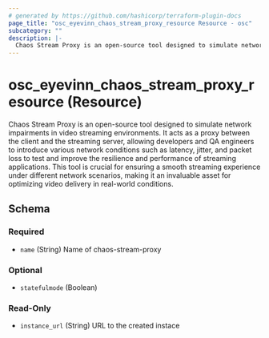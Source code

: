 ```yaml
---
# generated by https://github.com/hashicorp/terraform-plugin-docs
page_title: "osc_eyevinn_chaos_stream_proxy_resource Resource - osc"
subcategory: ""
description: |-
  Chaos Stream Proxy is an open-source tool designed to simulate network impairments in video streaming environments. It acts as a proxy between the client and the streaming server, allowing developers and QA engineers to introduce various network conditions such as latency, jitter, and packet loss to test and improve the resilience and performance of streaming applications. This tool is crucial for ensuring a smooth streaming experience under different network scenarios, making it an invaluable asset for optimizing video delivery in real-world conditions.
---
```


# osc_eyevinn_chaos_stream_proxy_resource (Resource)

Chaos Stream Proxy is an open-source tool designed to simulate network impairments in video streaming environments. It acts as a proxy between the client and the streaming server, allowing developers and QA engineers to introduce various network conditions such as latency, jitter, and packet loss to test and improve the resilience and performance of streaming applications. This tool is crucial for ensuring a smooth streaming experience under different network scenarios, making it an invaluable asset for optimizing video delivery in real-world conditions.



<!-- schema generated by tfplugindocs -->
## Schema

### Required

- `name` (String) Name of chaos-stream-proxy

### Optional

- `statefulmode` (Boolean)

### Read-Only

- `instance_url` (String) URL to the created instace
